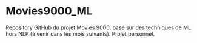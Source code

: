 # Movies9000_ML
Repository GitHub du projet Movies 9000, basé sur des techniques de ML hors NLP (à venir dans les mois suivants). Projet personnel.
